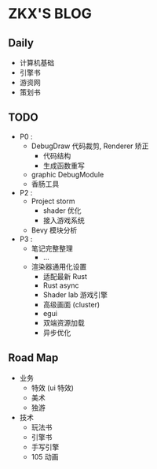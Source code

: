# ZKX'S BLOG
## Daily

- 计算机基础
- 引擎书
- 游资网
- 策划书

## TODO

- P0 : 
	- DebugDraw 代码裁剪, Renderer 矫正
		- 代码结构
		- 生成函数重写
	- graphic DebugModule
	- 香肠工具
- P2 : 
	- Project storm
		- shader 优化
		- 接入游戏系统
	- Bevy 模块分析
- P3 : 
	- 笔记完整整理
		- ...
	- 渲染器通用化设置 
		- 适配最新 Rust
		- Rust async
		- Shader lab 游戏引擎
		- 高级画面 (cluster)
		- egui
		- 双端资源加载
		- 异步优化
## Road Map

- 业务
	- 特效 (ui 特效)
	- 美术
	- 独游
- 技术
	- 玩法书
	- 引擎书
	- 手写引擎
	- 105 动画
